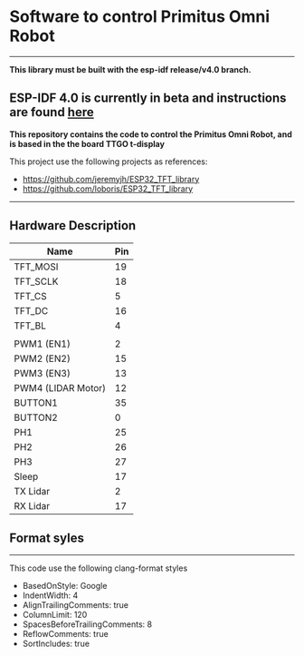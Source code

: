 
# Software to control Primitus Omni Robot

---

**This library must be built with the esp-idf release/v4.0 branch.**

ESP-IDF 4.0 is currently in beta and instructions are found [here](
https://docs.espressif.com/projects/esp-idf/en/v4.0-beta1/get-started/index.html)
---

**This repository contains the code to control the Primitus Omni Robot, and is based in the the board TTGO t-display**

This project use the following projects as references:
* https://github.com/jeremyjh/ESP32_TFT_library
* https://github.com/loboris/ESP32_TFT_library

---

## Hardware Description
| Name                  | Pin    |
| ----------            | ------ |
| TFT_MOSI              | 19     |
| TFT_SCLK              | 18     |
| TFT_CS                | 5      |
| TFT_DC                | 16     |
| TFT_BL                | 4      |
|                       |        |
| PWM1 (EN1)            | 2      |
| PWM2 (EN2)            | 15     |
| PWM3 (EN3)            | 13     |
| PWM4 (LIDAR Motor)    | 12     |
| BUTTON1               | 35     |
| BUTTON2               | 0      |
| PH1                   | 25     |
| PH2                   | 26     |
| PH3                   | 27     |
| Sleep                 | 17     |
| TX Lidar              | 2      |
| RX Lidar              | 17     |

## Format syles
---

This code use the following clang-format styles

* BasedOnStyle: Google
* IndentWidth: 4 
* AlignTrailingComments: true
* ColumnLimit: 120
* SpacesBeforeTrailingComments: 8
* ReflowComments: true
* SortIncludes: true





